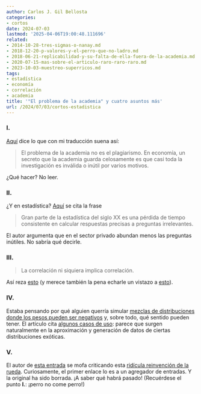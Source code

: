 ```yaml
---
author: Carlos J. Gil Bellosta
categories:
- cortos
date: 2024-07-03
lastmod: '2025-04-06T19:00:48.111696'
related:
- 2014-10-28-tres-sigmas-o-nanay.md
- 2018-12-20-p-valores-y-el-perro-que-no-ladro.md
- 2018-06-21-replicabilidad-y-su-falta-de-ella-fuera-de-la-academia.md
- 2020-07-15-mas-sobre-el-articulo-raro-raro-raro.md
- 2023-10-03-muestreo-superricos.md
tags:
- estadística
- economía
- correlación
- academia
title: '"El problema de la academia" y cuatro asuntos más'
url: /2024/07/03/cortos-estadistica
---
```


### I.

[Aquí](https://twitter.com/TradeandMoney/status/1743705841977491495)
dice lo que con mi traducción suena así:

> El problema de la academia no es el plagiarismo. En economía, un secreto que la academia guarda celosamente es que casi toda la investigación es inválida o inútil por varios motivos.

¿Qué hacer? No leer.


### II.

¿Y en estadística? [Aquí](https://www.johndcook.com/blog/2024/04/12/precise-answers-to-useless-questions/) se cita la frase

> Gran parte de la estadística del siglo XX es una pérdida de tiempo consistente en calcular respuestas precisas a preguntas irrelevantes.


El autor argumenta que en el sector privado abundan menos las preguntas inútiles. No sabría qué decirle.


### III.

> La correlación ni siquiera implica correlación.

Así reza [esto](https://statmodeling.stat.columbia.edu/2014/08/04/correlation-even-imply-correlation/) (y merece también la pena echarle un vistazo a [esto](https://statmodeling.stat.columbia.edu/2024/01/15/a-feedback-loop-can-destroy-correlation-this-idea-comes-up-in-many-places/)).


### IV.

Estaba pensando por qué alguien querría simular
[mezclas de distribuciones donde los pesos pueden ser negativos](https://xianblog.wordpress.com/2024/02/02/simulating-signed-mixtures/)
y, sobre todo, qué sentido pueden tener. El artículo cita [algunos casos de uso](https://arxiv.org/pdf/2401.16828): parece que surgen naturalmente en la aproximación y generación de datos de ciertas distribuciones exóticas.

### V.

El autor de [esta entrada](https://www.r-bloggers.com/2024/03/very-simple-rejection-monte-carlo/) se mofa criticando esta [ridícula reinvención de la rueda](https://arxiv.org/pdf/2402.17096). Curiosamente, el primer enlace lo es a un agregador de entradas. Y la original ha sido borrada. ¡A saber qué habrá pasado! (Recuérdese el punto **I.**: ¡perro no come perro!)
